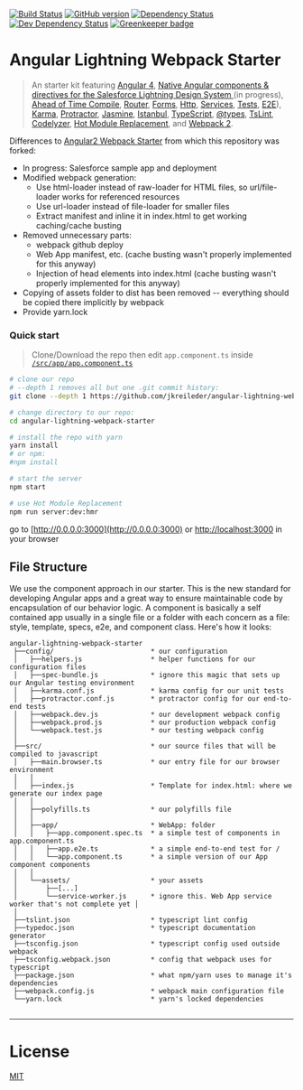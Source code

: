 [![Build Status](https://travis-ci.org/jkreileder/angular-lightning-webpack-starter.svg?branch=master)](https://travis-ci.org/jkreileder/angular-lightning-webpack-starter)
[![GitHub version](https://badge.fury.io/gh/jkreileder%2Fangular-lightning-webpack-starter.svg)](https://badge.fury.io/gh/jkreileder%2Fangular-lightning-webpack-starter)
[![Dependency Status](https://david-dm.org/jkreileder/angular-lightning-webpack-starter.svg)](https://david-dm.org/jkreileder/angular-lightning-webpack-starter)
[![Dev Dependency Status](https://david-dm.org/jkreileder/angular-lightning-webpack-starter/dev-status.svg)](https://david-dm.org/jkreileder/angular-lightning-webpack-starter?type=dev)
[![Greenkeeper badge](https://badges.greenkeeper.io/jkreileder/angular-lightning-webpack-starter.svg)](https://greenkeeper.io/)

# Angular Lightning Webpack Starter

> An starter kit featuring [Angular 4](https://angular.io),  [Native Angular components & directives for the Salesforce Lightning Design System ](http://ng-lightning.github.io/ng-lightning/) (in progress), [Ahead of Time Compile](https://angular.io/docs/ts/latest/cookbook/aot-compiler.html), [Router](https://angular.io/docs/ts/latest/guide/router.html), [Forms](https://angular.io/docs/ts/latest/guide/forms.html),
[Http](https://angular.io/docs/ts/latest/guide/server-communication.html),
[Services](https://gist.github.com/gdi2290/634101fec1671ee12b3e#_follow_@AngularClass_on_twitter),
[Tests](https://angular.io/docs/ts/latest/guide/testing.html), [E2E](https://angular.github.io/protractor/#/faq#what-s-the-difference-between-karma-and-protractor-when-do-i-use-which-)), [Karma](https://karma-runner.github.io/), [Protractor](https://angular.github.io/protractor/), [Jasmine](https://github.com/jasmine/jasmine), [Istanbul](https://github.com/gotwarlost/istanbul), [TypeScript](http://www.typescriptlang.org/), [@types](https://www.npmjs.com/~types), [TsLint](http://palantir.github.io/tslint/), [Codelyzer](https://github.com/mgechev/codelyzer), [Hot Module Replacement](https://webpack.github.io/docs/hot-module-replacement-with-webpack.html), and [Webpack 2](http://webpack.github.io/).

Differences to [Angular2 Webpack Starter](https://github.com/AngularClass/angular2-webpack-starter) from which this repository was forked:
* In progress: Salesforce sample app and deployment
* Modified webpack generation:
  * Use html-loader instead of raw-loader for HTML files, so url/file-loader works for referenced resources
  * Use url-loader instead of file-loader for smaller files
  * Extract manifest and inline it in index.html to get working caching/cache busting
* Removed unnecessary parts:
  * webpack github deploy
  * Web App manifest, etc. (cache busting wasn't properly implemented for this anyway)
  * Injection of head elements into index.html (cache busting wasn't properly implemented for this anyway)
* Copying of assets folder to dist has been removed -- everything should be copied there implicitly by webpack
* Provide yarn.lock

### Quick start
> Clone/Download the repo then edit `app.component.ts` inside [`/src/app/app.component.ts`](/src/app/app.component.ts)

```bash
# clone our repo
# --depth 1 removes all but one .git commit history:
git clone --depth 1 https://github.com/jkreileder/angular-lightning-webpack-starter.git

# change directory to our repo:
cd angular-lightning-webpack-starter

# install the repo with yarn
yarn install
# or npm:
#npm install

# start the server
npm start

# use Hot Module Replacement
npm run server:dev:hmr
```
go to [http://0.0.0.0:3000](http://0.0.0.0:3000) or [http://localhost:3000](http://localhost:3000) in your browser

## File Structure
We use the component approach in our starter. This is the new standard for developing Angular apps and a great way to ensure maintainable code by encapsulation of our behavior logic. A component is basically a self contained app usually in a single file or a folder with each concern as a file: style, template, specs, e2e, and component class. Here's how it looks:
```
angular-lightning-webpack-starter
 ├──config/                        * our configuration
 │   ├──helpers.js                 * helper functions for our configuration files
 │   ├──spec-bundle.js             * ignore this magic that sets up our Angular testing environment
 │   ├──karma.conf.js              * karma config for our unit tests
 │   ├──protractor.conf.js         * protractor config for our end-to-end tests
 │   ├──webpack.dev.js             * our development webpack config
 │   ├──webpack.prod.js            * our production webpack config
 │   └──webpack.test.js            * our testing webpack config
 │
 ├──src/                           * our source files that will be compiled to javascript
 │   ├──main.browser.ts            * our entry file for our browser environment
 │   │
 │   ├──index.js                   * Template for index.html: where we generate our index page
 │   │
 │   ├──polyfills.ts               * our polyfills file
 │   │
 │   ├──app/                       * WebApp: folder
 │   │   ├──app.component.spec.ts  * a simple test of components in app.component.ts
 │   │   ├──app.e2e.ts             * a simple end-to-end test for /
 │   │   └──app.component.ts       * a simple version of our App component components
 │   │
 │   └──assets/                    * your assets
 │       ├──[...]
 │       └──service-worker.js      * ignore this. Web App service worker that's not complete yet │
 │
 ├──tslint.json                    * typescript lint config
 ├──typedoc.json                   * typescript documentation generator
 ├──tsconfig.json                  * typescript config used outside webpack
 ├──tsconfig.webpack.json          * config that webpack uses for typescript
 ├──package.json                   * what npm/yarn uses to manage it's dependencies
 ├──webpack.config.js              * webpack main configuration file
 └──yarn.lock                      * yarn's locked dependencies


```
___

# License
 [MIT](/LICENSE)
